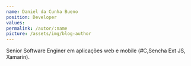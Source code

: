 ```yaml
---
name: Daniel da Cunha Bueno 
position: Developer
values:
permalink: /autor/:name
picture: /assets/img/blog-author
---
```

Senior Software Enginer em aplicações web e mobile (#C,Sencha Ext JS, Xamarin).